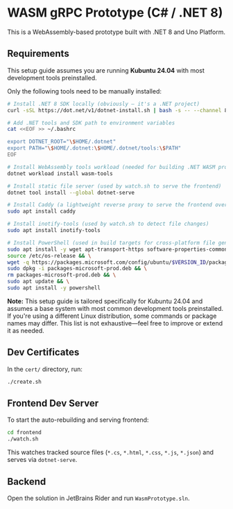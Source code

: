 # WASM gRPC Prototype (C# / .NET 8)

This is a WebAssembly-based prototype built with .NET 8 and Uno Platform.

## Requirements

This setup guide assumes you are running **Kubuntu 24.04** with most development tools preinstalled.

Only the following tools need to be manually installed:

```bash
# Install .NET 8 SDK locally (obviously — it's a .NET project)
curl -sSL https://dot.net/v1/dotnet-install.sh | bash -s -- --channel 8.0 --install-dir ~/.dotnet

# Add .NET tools and SDK path to environment variables
cat <<EOF >> ~/.bashrc

export DOTNET_ROOT="\$HOME/.dotnet"
export PATH="\$HOME/.dotnet:\$HOME/.dotnet/tools:\$PATH"
EOF

# Install WebAssembly tools workload (needed for building .NET WASM projects)
dotnet workload install wasm-tools

# Install static file server (used by watch.sh to serve the frontend)
dotnet tool install --global dotnet-serve

# Install Caddy (a lightweight reverse proxy to serve the frontend over HTTPS)
sudo apt install caddy

# Install inotify-tools (used by watch.sh to detect file changes)
sudo apt install inotify-tools

# Install PowerShell (used in build targets for cross-platform file generation)
sudo apt install -y wget apt-transport-https software-properties-common && \
source /etc/os-release && \
wget -q https://packages.microsoft.com/config/ubuntu/$VERSION_ID/packages-microsoft-prod.deb && \
sudo dpkg -i packages-microsoft-prod.deb && \
rm packages-microsoft-prod.deb && \
sudo apt update && \
sudo apt install -y powershell
```

**Note:** This setup guide is tailored specifically for Kubuntu 24.04 and assumes a base system with most common development tools preinstalled. If you're using a different Linux distribution, some commands or package names may differ. This list is not exhaustive—feel free to improve or extend it as needed.

## Dev Certificates

In the `cert/` directory, run:

```bash
./create.sh
```

## Frontend Dev Server

To start the auto-rebuilding and serving frontend:

```bash
cd frontend
./watch.sh
```

This watches tracked source files (`*.cs`, `*.html`, `*.css`, `*.js`, `*.json`) and serves via `dotnet-serve`.

## Backend

Open the solution in JetBrains Rider and run `WasmPrototype.sln`.
